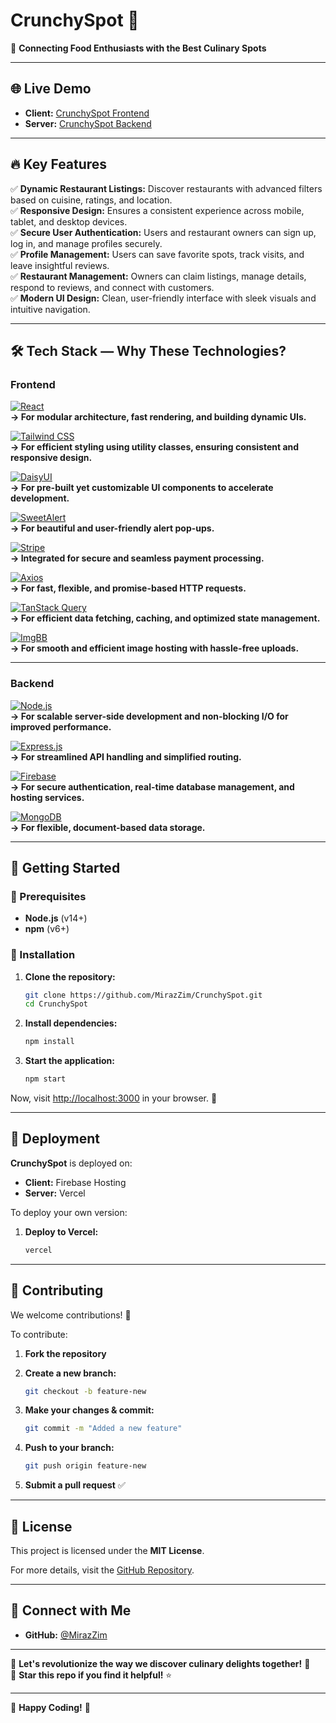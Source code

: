 # CrunchySpot 🍔  
🚀 **Connecting Food Enthusiasts with the Best Culinary Spots**

---

## 🌐 Live Demo

- **Client:** [CrunchySpot Frontend](https://crunchyspot-22124.web.app)  
- **Server:** [CrunchySpot Backend](https://crunchy-spot-server.vercel.app)

---

## 🔥 Key Features

✅ **Dynamic Restaurant Listings:** Discover restaurants with advanced filters based on cuisine, ratings, and location.  
✅ **Responsive Design:** Ensures a consistent experience across mobile, tablet, and desktop devices.  
✅ **Secure User Authentication:** Users and restaurant owners can sign up, log in, and manage profiles securely.  
✅ **Profile Management:** Users can save favorite spots, track visits, and leave insightful reviews.  
✅ **Restaurant Management:** Owners can claim listings, manage details, respond to reviews, and connect with customers.  
✅ **Modern UI Design:** Clean, user-friendly interface with sleek visuals and intuitive navigation.  

---

## 🛠️ Tech Stack — **Why These Technologies?**

### **Frontend**
[![React](https://img.shields.io/badge/React-20232A?style=for-the-badge&logo=react&logoColor=61DAFB)](https://react.dev/)  
**→ For modular architecture, fast rendering, and building dynamic UIs.**

[![Tailwind CSS](https://img.shields.io/badge/Tailwind%20CSS-06B6D4?style=for-the-badge&logo=tailwindcss&logoColor=white)](https://tailwindcss.com/)  
**→ For efficient styling using utility classes, ensuring consistent and responsive design.**

[![DaisyUI](https://img.shields.io/badge/DaisyUI-FFDD40?style=for-the-badge&logo=daisyui&logoColor=black)](https://daisyui.com/)  
**→ For pre-built yet customizable UI components to accelerate development.**

[![SweetAlert](https://img.shields.io/badge/SweetAlert-FF4081?style=for-the-badge)](https://sweetalert2.github.io/)  
**→ For beautiful and user-friendly alert pop-ups.**

[![Stripe](https://img.shields.io/badge/Stripe-008CDD?style=for-the-badge&logo=stripe&logoColor=white)](https://stripe.com/)  
**→ Integrated for secure and seamless payment processing.**

[![Axios](https://img.shields.io/badge/Axios-5A29E4?style=for-the-badge)](https://axios-http.com/)  
**→ For fast, flexible, and promise-based HTTP requests.**

[![TanStack Query](https://img.shields.io/badge/TanStack_Query-FF4154?style=for-the-badge)](https://tanstack.com/query)  
**→ For efficient data fetching, caching, and optimized state management.**

[![ImgBB](https://img.shields.io/badge/ImgBB-228BE6?style=for-the-badge)](https://imgbb.com/)  
**→ For smooth and efficient image hosting with hassle-free uploads.**

---

### **Backend**
[![Node.js](https://img.shields.io/badge/Node.js-43853D?style=for-the-badge&logo=node.js&logoColor=white)](https://nodejs.org/)  
**→ For scalable server-side development and non-blocking I/O for improved performance.**

[![Express.js](https://img.shields.io/badge/Express.js-000000?style=for-the-badge&logo=express&logoColor=white)](https://expressjs.com/)  
**→ For streamlined API handling and simplified routing.**

[![Firebase](https://img.shields.io/badge/Firebase-FFCA28?style=for-the-badge&logo=firebase&logoColor=black)](https://firebase.google.com/)  
**→ For secure authentication, real-time database management, and hosting services.**

[![MongoDB](https://img.shields.io/badge/MongoDB-4EA94B?style=for-the-badge&logo=mongodb&logoColor=white)](https://www.mongodb.com/)  
**→ For flexible, document-based data storage.**

---

## 🚀 Getting Started

### 🔹 Prerequisites
- **Node.js** (v14+)  
- **npm** (v6+)  

### 🔹 Installation

1. **Clone the repository:**

   ```bash
   git clone https://github.com/MirazZim/CrunchySpot.git
   cd CrunchySpot
   ```

2. **Install dependencies:**

   ```bash
   npm install
   ```

3. **Start the application:**

   ```bash
   npm start
   ```

Now, visit [http://localhost:3000](http://localhost:3000) in your browser. 🎉

---

## 🚀 Deployment

**CrunchySpot** is deployed on:  

- **Client:** Firebase Hosting  
- **Server:** Vercel  

To deploy your own version:

1. **Deploy to Vercel:**

   ```bash
   vercel
   ```

---

## 🤝 Contributing

We welcome contributions! 🚀  

To contribute:

1. **Fork the repository**  
2. **Create a new branch:**  
   ```bash
   git checkout -b feature-new
   ```

3. **Make your changes & commit:**  
   ```bash
   git commit -m "Added a new feature"
   ```

4. **Push to your branch:**  
   ```bash
   git push origin feature-new
   ```

5. **Submit a pull request** ✅  

---

## 📝 License

This project is licensed under the **MIT License**.

For more details, visit the [GitHub Repository](https://github.com/MirazZim/CrunchySpot).

---

## 📩 Connect with Me

- **GitHub:** [@MirazZim](https://github.com/MirazZim)  

---

🚀 **Let's revolutionize the way we discover culinary delights together!** 🍔  
💙 **Star this repo if you find it helpful!** ⭐  

---

🔗 **Happy Coding!** 🚀
